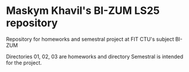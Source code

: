 # Maskym Khavil's BI-ZUM LS25 repository

Repository for homeworks and semestral project at FIT CTU's subject BI-ZUM

Directories 01, 02, 03 are homeworks and directory Semestral is intended for the project.
